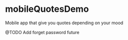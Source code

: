 # mobileQuotesDemo
 Mobile app that give you quotes depending on your mood


@TODO
Add forget password future
